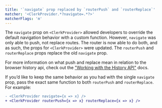 ```yaml
---
title: '`navigate` prop replaced by `routerPush` and `routerReplace`'
matcher: '<ClerkProvider.*?navigate=.*?>'
matcherFlags: 'm'
---
```


The `navigate` prop on `<ClerkProvider>` allowed developers to override the default navigation behavior with a custom function. However, `navigate` was only able to push, not replace routes. The router is now able to do both, and as such, the props for `<ClerkProvider>` were updated. The `routerPush` and `routerReplace` props replace the old `navigate` prop.

For more information on what push and replace mean in relation to the browser history api, check out the ["Working with the History API"](https://developer.mozilla.org/en-US/docs/Web/API/History_API/Working_with_the_History_API) docs.

If you’d like to keep the same behavior as you had with the single `navigate` prop, pass the exact same function to both `routerPush` and `routerReplace`. For example:

```diff
- <ClerkProvider navigate={x => x} />
+ <ClerkProvider routerPush={x => x} routerReplace={x => x} />
```
